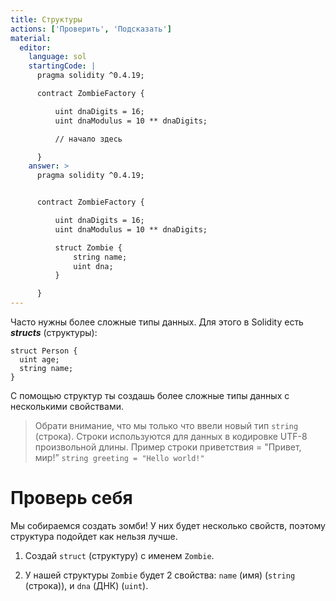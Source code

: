 ```yaml
---
title: Структуры
actions: ['Проверить', 'Подсказать']
material:
  editor:
    language: sol
    startingCode: |
      pragma solidity ^0.4.19;

      contract ZombieFactory {

          uint dnaDigits = 16;
          uint dnaModulus = 10 ** dnaDigits;

          // начало здесь

      }
    answer: >
      pragma solidity ^0.4.19;


      contract ZombieFactory {

          uint dnaDigits = 16;
          uint dnaModulus = 10 ** dnaDigits;

          struct Zombie {
              string name;
              uint dna;
          }

      }
---
```


Часто нужны более сложные типы данных. Для этого в Solidity есть **_structs_** (структуры):

```
struct Person {
  uint age;
  string name;
}

```

С помощью структур ты создашь более сложные типы данных с несколькими свойствами.

> Обрати внимание, что мы только что ввели новый тип `string` (строка). Строки используются для данных в кодировке UTF-8 произвольной длины. Пример строки приветствия = "Привет, мир!” `string greeting = "Hello world!"`

# Проверь себя

Мы собираемся создать зомби! У них будет несколько свойств, поэтому структура подойдет как нельзя лучше. 

1. Создай `struct` (структуру) с именем `Zombie`.

2. У нашей структуры `Zombie` будет 2 свойства: `name` (имя) (`string` (строка)), и `dna` (ДНК) (`uint`).
